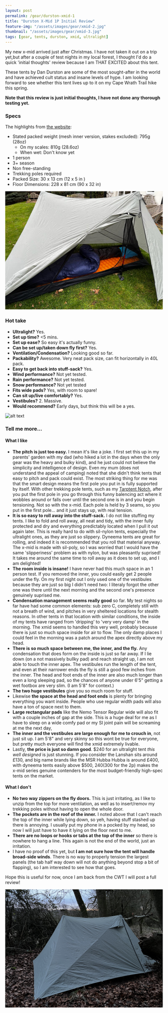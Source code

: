 ```yaml
---
layout: post
permalink: /gear/durston-xmid-1
title: "Durston X-Mid 1P Initial Review"
feature-img: "/assets/images/gear/xmid-2.jpg"
thumbnail: "/assets/images/gear/xmid-3.jpg"
tags: [gear, tents, durston, xmid, ultralight]
---
```


My new x-mid arrived just after Christmas. I have not taken it out on a trip
yet,but after a couple of test nights in my local forest, I thought I'd do a
quick 'initial thoughts' review because I am THAT EXCITED about this tent.

These tents by Dan Durston are some of the most sought-after in the world and
have achieved cult status and insane levels of hype. I am looking forward to see
whether this tent lives up to it on my Cape Wrath Trail hike this spring.

**Note that this review is just initial thoughts, I have not done any thorough
testing yet.**

### Specs

The highlights from [the website](https://durstongear.com/product/x-mid-1p):
- Stated packed weight (mesh inner version, stakes excluded): 795g (28oz)
	- On my scales: 810g (28.6oz)
	- When wet: Don't know yet
- 1 person
- 3+ season
- Non free-standing
- Trekking poles required
- Packed Size: 30 x 13 cm (12 x 5 in )
- Floor Dimensions: 228 x 81 cm (90 x 32 in)

![alt text](/assets/images/gear/xmid-1.jpeg "X-Mid 1p with sleep system")

### Hot take

- **Ultralight?** Yes.
- **Set up time?** <5 mins.
- **Set up ease?** So easy it's actually funny.
- **Can be set up/taken down fly first?** Yes.
- **Ventilation/Condensation?** Looking good so far.
- **Packability?** Awesome. Very neat pack size, can fit horizontally in 40L
	pack.
- **Easy to get back into stuff-sack?** Yes.
- **Wind performance?** Not yet tested.
- **Rain performance?** Not yet tested.
- **Snow performance?** Not yet tested
- **Fits wide pads?** Yes, with room to spare!
- **Can sit up/live comfortably?** Yes.
- **Vestibules?** 2. Massive.
- **Would recommend?** Early days, but think this will be a yes.

![alt text](/assets/images/gear/xmid-2.jpg "X-Mid 1p stealth camp")

### Tell me more...

#### What I like

- **The pitch is just too easy.** I mean it's like a joke. I first set this up
	in my parents' garden with my dad (who hiked a lot in the days when the only
	gear was the heavy and bulky kind), and he just could not believe the
	simplicity and intelligence of design. Even my mum (does not understand the
	appeal of camping) noted that she didn't think tents that easy to pitch and
	pack could exist.
	The most striking thing for me was that the smart design means the first pole
	you put in is fully supported by itself. With other trekking pole tents, such as my
	[Tarptent Notch][notch-post], after you put the first pole in you go through
	this funny balencing act where it wobbles around or falls over until the
	second one is in and you begin tensioning. Not so with the x-mid. Each pole is
	held by 3 seams, so you put in the first pole... and it just stays up, with
	real tension.
- **It is so easy to roll away into the stuff-sack.** I do not like stuffing my
	tents. I like to fold and roll away, all neat and tidy, with the inner fully
	protected and dry and everything predictably located when I pull it out again
	later. This is really hard to do with sil-nylon tents, especially the
	ultralight ones, as they are just so slippery. Dyneema tents are great for
	rolling, and indeed it is recommended that you roll that material anyway. The
	x-mid is made with sil-poly, so I was worried that I would have the same
	'slipperiness' problem as with nylon, but was pleasantly suprised! It takes me
	around the same time to roll away as it does to set up, and I am delighted!
- **The room inside is insane!** I have never had this much space in an 1 person
	test. If you removed the inner, you could easily get 2 people under the fly.
	On my first night out I only used one of the vestibules because they are just
	so big I didn't need two: I literaly forgot the other one was there until the
	next morning and the second one's presence genuinely suprised me.
- **Condensation management seems really good** so far. My test nights so far
	have had some common elements: sub zero C, completely still with not a breath
	of wind, and pitches in very sheltered locations for stealth reasons. In other
	tents in that location with similar conditions, the inside of my tents have
	ranged from 'dripping' to 'very very damp' in the morning. The xmid seems to
	handled this very well, probably because there is just so much space inside
	for air to flow. The only damp places I could feel in the morning was a patch
	around the apex directly above my head.
- **There is so much space between me, the inner, and the fly.** Any
	condensation that does form on the inside is just so far away. If I lie down
	(on a not massively bullky pad) and reach straight up, I am not able to touch
	the inner apex. The vestibules run the length of the tent, and even at their
	narrower ends the fly is still a good few inches from the inner. The head and
	foot ends of the inner are also much longer than even a long sleeping pad, so
	the chances of anyone under 6'5" getting a wet footbox are very slim. (I am
	5'8" for context.)
- **The two huge vestibules** give you so much room for stuff.
- Likewise **the space at the head and foot ends** is plenty for bringing
	everything you want inside. People who use regular width pads will also have a
	ton of space next to them.
- **Large rectangular pads** like the Nemo Tensor Regular wide will also fit with
	a couple inches of gap at the side. This is a huge deal for me as I have to
	sleep on a wide comfy pad or my SI joint pain will be screaming at me the next
	day,
- **The inner and the vestibules are large enough for me to crouch in**, not
	just sit up. I am 5'8" and very skinny so this wont be true for everyone, but
	pretty much everyone will find the xmid extremely livable.
- Lastly, **the price is just so damn good**. $240 for an ultralight tent _this
	well designed_ is just stunning. If you consider the Lanshan sits around £130,
	and big name brands like the MSR Hubba Hubba is around £400, with dyneema
	tents easily above $500, $240 ($300 for the 2p) makes the x-mid series genuine
	contenders for the most budget-friendly high-spec tents on the market.

#### What I don't

- **No two way zippers on the fly doors.** This is just irritating, as I like to
	unzip from the top for more ventilation, as well as to insert/remov my trekking
	poles without having to open the whole door.
- **The pockets are in the roof of the inner.** I noted above that I can't reach
	the top of the inner while lying down, so yeh, having stuff stashed up there
	is annoying. I usually put my phone in a pocked by my head, so now I will just
	have to have it lying on the floor next to me.
- **There are no loops or hooks or tabs at the top of the inner** so there is
	nowhere to hang a line. This again is not the end of the world, just an
	irritation.
- I have no proof of this yet, but **I am not sure how the tent will handle
	broad-side winds**. There is no way to properly tension the largest panels
	(the tab half way down will not do anything beyond stop a bit of flapping),
	so I am interested to see how that goes.

Hope this is useful for now, once I am back from the CWT I will post a full review!

![alt text](/assets/images/gear/xmid-4.jpg "X-Mid 1p stealth camp")

[notch-post]: /gear/tarptent-notch-li
